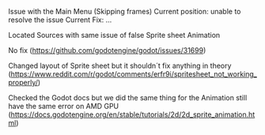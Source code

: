 
Issue with the Main Menu (Skipping frames)
Current position: unable to resolve the issue
Current Fix: ...

Located Sources with same issue of false Sprite sheet Animation

No fix
(https://github.com/godotengine/godot/issues/31699)

Changed layout of Sprite sheet but it shouldn´t fix anything in theory
(https://www.reddit.com/r/godot/comments/erfr9i/spritesheet_not_working_properly/)

Checked the Godot docs but we did the same thing for the Animation still have the same error on AMD GPU
(https://docs.godotengine.org/en/stable/tutorials/2d/2d_sprite_animation.html)
